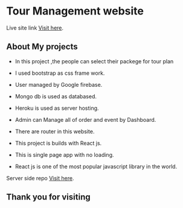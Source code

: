 # Tour Management website

Live site link [Visit here](https://yoga-services-289e0.web.app/).



## About My projects
*  In this project ,the people can select their packege for tour plan

*  I used bootstrap  as css frame work.
*  User  managed by Google firebase.
*  Mongo db is used as databased.
*  Heroku is used as server hosting.
*  Admin can Manage all of order and event by Dashboard.

*  There are router in this website.
*  This project is builds with React js.
*  This is single page app with no loading.
*  React js is one of the most popular javascript library in the world. 

Server side repo [Visit here](https://github.com/programming-hero-web-course1/tourism-or-delivery-website-server-side-Tushar8640).

## Thank you for visiting